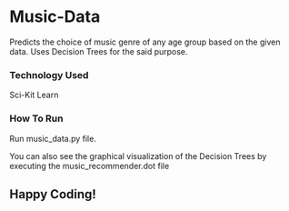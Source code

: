 # Music-Data

Predicts the choice of music genre of any age group based on the given data. Uses Decision Trees for the said purpose.

### Technology Used
Sci-Kit Learn

### How To Run
Run music_data.py file.

You can also see the graphical visualization of the Decision Trees by executing the music_recommender.dot file 

## Happy Coding!
